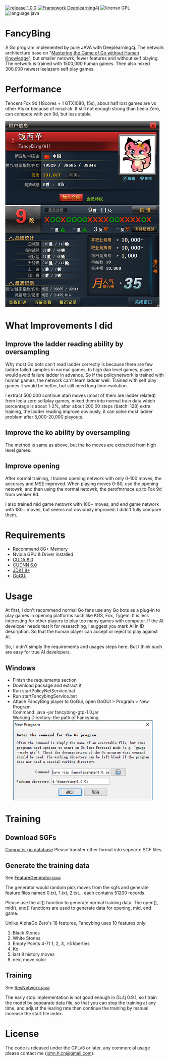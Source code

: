 [![release 1.0.0](https://img.shields.io/badge/release-1.0.0-blue.svg)](https://github.com/johnhuang-cn/FancyBing)
[![Framework Deeplearning4j](https://img.shields.io/badge/framework-DeepLearning4j-brightgreen.svg)](https://deeplearning4j.org/)
![license GPL](https://img.shields.io/badge/license-GPL-blue.svg)
![language java](https://img.shields.io/badge/language-java-brightgreen.svg)

# FancyBing
A Go program implemented by pure JAVA with Deeplearning4j. The network architecture base on "[Mastering the Game of Go without Human Knowledge](https://deepmind.com/documents/119/agz_unformatted_nature.pdf)", but smaller netowrk, fewer features and without self playing. The network is trained with 1500,000 human games. Then also mixed 300,000 newest leelazero self play games.

# Performance
Tencent Fox 9d (18cores + 1 GTX1080, 15s), about half lost games are vs other AIs or because of misclick. It still not enough strong than Leela Zero, can compete with zen 9d, but less stable.

![FancyBing Fox 9d](docs/images/fancybing.png)

# What Improvements I did
## Improve the ladder reading ability by oversampling
Why most Go bots can't read ladder correctly is because there are few ladder failed samples in normal games. In high dan level games, player would avoid failure ladder in advance. So if the policynetwork is trained with human games, the network can't learn ladder well. Trained with self play games it would be better, but still need long time evolution.

I extract 500,000 continue atari moves (most of them are ladder related) from leela zero selfplay games, mixed them into normal train data which percentage is about 1-2%, after about 200,00 steps (batch: 128) extra training, the ladder reading improve obviously, it can solve most ladder problem after 5,000-20,000 playouts.

## Improve the ko ability by oversampling
The method is same as above, but the ko moves are extracted from high level games.

## Improve opening
After normal training, I trained opening network with only 0-100 moves, the accuracy and MSE improved. When playing moves 0-80, use the opening netowrk, and then using the normal netowrk, the perofmrnace up to Fox 9d from weaker 8d.

I also trained mid game netowrk with 100+ moves, and end game network with 180+ moves, but seems not obviously improved. I didn't fully compare them.

# Requirements
* Recommend 8G+ Memory
* Nvidia GPU & Driver installed
* [CUDA 8.0](https://developer.nvidia.com/cuda-zone)
* [CUDNN 6.0](https://developer.nvidia.com/cudnn)
* [JDK1.8+](http://www.oracle.com/technetwork/java/javase/downloads/index.html)
* [GoGUI](https://sourceforge.net/projects/gogui/)

# Usage
At first, I don't recommend normal Go fans use any Go bots as a plug-in to play games in opening platforms such like KGS, Fox, Tygem. It is less interesting for other players to play too many games with computer. If the AI developer needs test it for researching, I suggest you mark AI in ID description. So that the human player can accept or reject to play against AI.

So, I didn't simply the requirements and usages steps here. But I think such are easy for true AI developers.

## Windows
* Finish the requiements section
* Download package and extract it
* Run startPolicyNetService.bat
* Run startFancybingService.bat
* Attach FancyBing player to GoGui, open GoGUI > Program > New Program<br/>Command: java -jar fancybing-gtp-1.0.jar<br/>Working Directory: the path of Fancybing<br/>
![Attach to GoGUI](/docs/images/attach_to_gogui.png)

# Training
## Download SGFs
[Computer go database](https://github.com/yenw/computer-go-dataset)
Please transfer other format into sepearte SGF files.

## Generate the training data
See [FeatureGenerator.java](/fancybing-train/src/main/java/net/xdevelop/go/preprocess/FeatureGenerator.java)

The generator would random pick moves from the sgfs and generate feature files named 0.txt, 1.txt, 2.txt... each contains 51200 records.

Please use the all() function to generate normal training data. The open(), mid(), end() functions are used to generate data for opening, mid, end game.

Unlike AlphaGo Zero's 18 features, Fancybing uses 10 features only:
1) Black Stones
2) White Stones
3) Empty Points
4-7) 1, 2, 3, >3 liberties
8) Ko
9) last 8 history moves
10) next move color

## Training
See [ResNetwork.java](/fancybing-policynet/src/main/java/net/xdevelop/go/policynet/PolicyNetService.java)

The early stop implementation is not good enough in DL4j 0.9.1, so I train the model by sepearate data file, so that you can stop the training at any time, and adjust the learing rate then continue the training by manual increase the start file index.

# License
The code is released under the GPLv3 or later, any commercial usage please contact me (john.h.cn@gmail.com).

